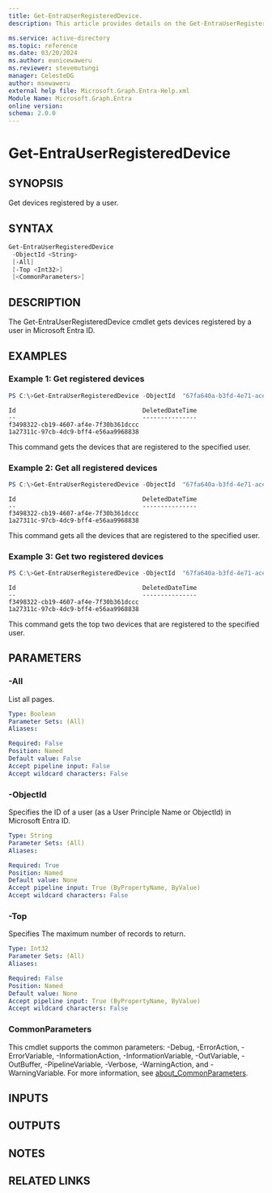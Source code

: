 ```yaml
---
title: Get-EntraUserRegisteredDevice.
description: This article provides details on the Get-EntraUserRegisteredDevice command.

ms.service: active-directory
ms.topic: reference
ms.date: 03/20/2024
ms.author: eunicewaweru
ms.reviewer: stevemutungi
manager: CelesteDG
author: msewaweru
external help file: Microsoft.Graph.Entra-Help.xml
Module Name: Microsoft.Graph.Entra
online version:
schema: 2.0.0
---
```


# Get-EntraUserRegisteredDevice

## SYNOPSIS
Get devices registered by a user.

## SYNTAX

```powershell
Get-EntraUserRegisteredDevice
 -ObjectId <String>
 [-All]
 [-Top <Int32>]
 [<CommonParameters>]
```

## DESCRIPTION
The Get-EntraUserRegisteredDevice cmdlet gets devices registered by a user in Microsoft Entra ID.

## EXAMPLES

### Example 1: Get registered devices
```Powershell
PS C:\>Get-EntraUserRegisteredDevice -ObjectId  "67fa640a-b3fd-4e71-ace2-0e3eca798d9a"
```
```Output
Id                                   DeletedDateTime
--                                   ---------------
f3498322-cb19-4607-af4e-7f30b361dccc
1a27311c-97cb-4dc9-bff4-e56aa9968838
```
This command gets the devices that are registered to the specified user.

### Example 2: Get all registered devices
```Powershell
PS C:\>Get-EntraUserRegisteredDevice -ObjectId  "67fa640a-b3fd-4e71-ace2-0e3eca798d9a" -All 
```
```Output
Id                                   DeletedDateTime
--                                   ---------------
f3498322-cb19-4607-af4e-7f30b361dccc
1a27311c-97cb-4dc9-bff4-e56aa9968838
```
This command gets all the devices that are registered to the specified user.


### Example 3: Get two registered devices
```Powershell
PS C:\>Get-EntraUserRegisteredDevice -ObjectId  "67fa640a-b3fd-4e71-ace2-0e3eca798d9a" -Top 2
```
```Output
Id                                   DeletedDateTime
--                                   ---------------
f3498322-cb19-4607-af4e-7f30b361dccc
1a27311c-97cb-4dc9-bff4-e56aa9968838
```
This command gets the top two devices that are registered to the specified user.

## PARAMETERS

### -All
List all pages.

```yaml
Type: Boolean
Parameter Sets: (All)
Aliases:

Required: False
Position: Named
Default value: False
Accept pipeline input: False
Accept wildcard characters: False
```

### -ObjectId
Specifies the ID of a user (as a User Principle Name or ObjectId) in Microsoft Entra ID.

```yaml
Type: String
Parameter Sets: (All)
Aliases:

Required: True
Position: Named
Default value: None
Accept pipeline input: True (ByPropertyName, ByValue)
Accept wildcard characters: False
```

### -Top
Specifies The maximum number of records to return.

```yaml
Type: Int32
Parameter Sets: (All)
Aliases:

Required: False
Position: Named
Default value: None
Accept pipeline input: True (ByPropertyName, ByValue)
Accept wildcard characters: False
```

### CommonParameters
This cmdlet supports the common parameters: -Debug, -ErrorAction, -ErrorVariable, -InformationAction, -InformationVariable, -OutVariable, -OutBuffer, -PipelineVariable, -Verbose, -WarningAction, and -WarningVariable. For more information, see [about_CommonParameters](https://go.microsoft.com/fwlink/?LinkID=113216).

## INPUTS

## OUTPUTS

## NOTES

## RELATED LINKS